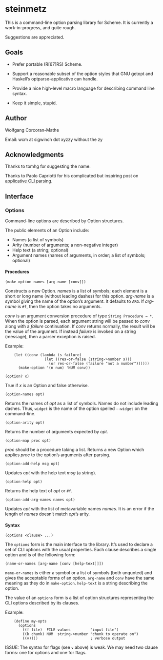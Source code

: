 # steinmetz

This is a command-line option parsing library for Scheme. It is
currently a work-in-progress, and quite rough.

Suggestions are appreciated.

## Goals

* Prefer portable (R[67]RS) Scheme.

* Support a reasonable subset of the option styles that GNU getopt
  and Haskell’s optparse-applicative can handle.

* Provide a nice high-level macro language for describing command
  line syntax.

* Keep it simple, stupid.

## Author

Wolfgang Corcoran-Mathe

Email: wcm at sigwinch dot xyzzy without the zy

## Acknowledgments

Thanks to tomhg for suggesting the name.

Thanks to Paolo Capriotti for his complicated but inspiring
post on [applicative CLI parsing][0].

## Interface

### Options

Command-line options are described by Option structures.

The public elements of an Option include:

* Names (a list of symbols)
* Arity (number of arguments; a non-negative integer)
* Help text (a string; optional)
* Argument names (names of arguments, in order; a list of symbols;
  optional)

#### Procedures

`(make-option names [arg-name [conv]])`

Constructs a new Option. *names* is a list of symbols; each element is
a short or long name (without leading dashes) for this option. *arg-name*
is a symbol giving the name of the option’s argument. It defaults to
`ARG`. If *arg-name* is `#f`, then the option takes no arguments.

*conv* is an argument conversion procedure of type `String Procedure → *`.
When the option is parsed, each argument string will be passed to *conv*
along with a *failure* continuation. If *conv* returns normally, the
result will be the value of the argument. If instead *failure* is invoked
on a string (message), then a parser exception is raised.

Example:
```
    (let ((conv (lambda (s failure)
                  (let ((res-or-false (string->number s)))
                    (or res-or-false (failure "not a number"))))))
      (make-option '(n num) 'NUM conv))
```

`(option? x)`

True if *x* is an Option and false otherwise.

`(option-names opt)`

Returns the names of *opt* as a list of symbols. Names do not include
leading dashes. Thus, `widget` is the name of the option spelled
`--widget` on the command-line.

`(option-arity opt)`

Returns the number of arguments expected by *opt*.

`(option-map proc opt)`

*proc* should be a procedure taking a list. Returns a new Option which
applies *proc* to the option’s arguments after parsing.

`(option-add-help msg opt)`

Updates *opt* with the help text *msg* (a string).

`(option-help opt)`

Returns the help text of *opt* or `#f`.

`(option-add-arg-names names opt)`

Updates *opt* with the list of metavariable names *names*. It is an
error if the length of *names* doesn’t match *opt*’s arity.

#### Syntax

`(options <clause> ...)`

The `options` form is the main interface to the library. It’s used to
declare a set of CLI options with the usual properties. Each clause
describes a single option and is of the following form:

`(name-or-names [arg-name [conv [help-text]]])`

`name-or-names` is either a symbol or a list of symbols (both unquoted)
and gives the acceptable forms of an option. `arg-name` and `conv` have
the same meaning as they do in `make-option`. `help-text` is a string
describing the option.

The value of an `options` form is a list of option structures
representing the CLI options described by its clauses.

Example:
```
    (define my-opts
      (options
        ((f file)  FILE values         "input file")
        ((k chunk) NUM  string->number "chunk to operate on")
        ((v))))                        ; verbose output
```

ISSUE: The syntax for flags (see `v` above) is weak. We may need two
clause forms: one for options and one for flags.

[0]: https://www.paolocapriotti.com/blog/2012/04/27/applicative-option-parser/
